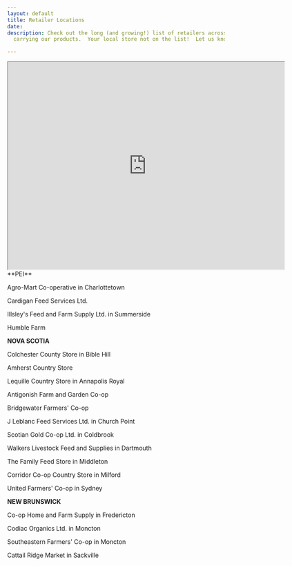 ```yaml
---
layout: default
title: Retailer Locations
date: 
description: Check out the long (and growing!) list of retailers across the Maritimes
  carrying our products.  Your local store not on the list!  Let us know!

---
```

<iframe src="https://www.google.com/maps/d/embed?mid=1LocLwVzGOgpYgm2sYOJs_faxa2-4ooCj"width="640" height="480"></iframe>
**PEI**

Agro-Mart Co-operative in Charlottetown

Cardigan Feed Services Ltd.

Illsley's Feed and Farm Supply Ltd. in Summerside

Humble Farm

**NOVA SCOTIA**

Colchester County Store in Bible Hill

Amherst Country Store

Lequille Country Store in Annapolis Royal

Antigonish Farm and Garden Co-op

Bridgewater Farmers' Co-op

J Leblanc Feed Services Ltd. in Church Point

Scotian Gold Co-op Ltd. in Coldbrook

Walkers Livestock Feed and Supplies in Dartmouth

The Family Feed Store in Middleton

Corridor Co-op Country Store in Milford

United Farmers' Co-op in Sydney

**NEW BRUNSWICK**

Co-op Home and Farm Supply in Fredericton

Codiac Organics Ltd. in Moncton

Southeastern Farmers' Co-op in Moncton

Cattail Ridge Market in Sackville